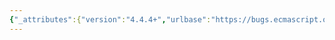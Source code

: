 ```yaml
---
{"_attributes":{"version":"4.4.4+","urlbase":"https://bugs.ecmascript.org/","maintainer":"dherman@mozilla.com"},"bug":{"bug_id":4099,"creation_ts":"2015-03-02 11:27:00 -0800","short_desc":"13.6: ambiguity re do-while statement","delta_ts":"2015-03-04 18:58:13 -0800","product":"Draft for 6th Edition","component":"technical issue","version":"Rev 34: February 20, 2015 Release Candidate 1","rep_platform":"All","op_sys":"All","bug_status":"RESOLVED","resolution":"FIXED","see_also":"https://bugs.ecmascript.org/show_bug.cgi?id=8","priority":"Normal","bug_severity":"normal","everconfirmed":true,"reporter":{"uid":"jmdyck","name":"Michael Dyck"},"assigned_to":{"uid":"allen","name":"Allen Wirfs-Brock"},"long_desc":[{"commentid":13438,"comment_count":0,"who":{"uid":"jmdyck","name":"Michael Dyck"},"bug_when":"2015-03-02 11:27:09 -0800","thetext":"In 13.6 \"Iteration Statements\",\nthe syntax of a do-while statement is:\n    do Statement while ( Expression ) ;_opt\n(ignoring parameters).\n\nThe optionality of the semicolon leads to a grammatical ambiguity. E.g., consider\n    do {} while (0) ;\nIn a StatementList context, this could be a do-while statement in which the semicolon is not omitted, or it could be a do-while statement in which the semicolon *is* omitted, followed by an empty statement.\n\n\nAn alternative approach would be to remove the \"opt\" subscript in the BNF, and extend ASI to handle cases in which the semicolon is omitted. (E.g., in 11.9.1, add a bullet to rule 1: \"The token before the offending token is the right parenthesis of a do-while statement.\" Or is this a broader condition than what web reality allows?)"},{"commentid":13441,"comment_count":1,"who":{"uid":"allen","name":"Allen Wirfs-Brock"},"bug_when":"2015-03-02 13:42:28 -0800","thetext":"I think ASI is the right way to do it.\n\nUnfortunately, I can't think was any way to describe it that is substantially different from you suggest and that makes inserting of the ; conditional upon  recognizing the ) as part of a do-while statement. Yet in order to recognize a do-while the ; first needs to be present.  Seems a little to circular.\n\nThe best I've come up with is:\n\n• The previous token is ) and inserting ; will allow the token input stream immediately preceding the offending token to be parsed as a do-while statement (13.6.1)."},{"commentid":13442,"comment_count":2,"who":{"uid":"jmdyck","name":"Michael Dyck"},"bug_when":"2015-03-02 14:10:10 -0800","thetext":"(In reply to Allen Wirfs-Brock from comment #1)\n> \n> ... that makes inserting of the ; conditional upon recognizing the )\n> as part of a do-while statement. Yet in order to recognize a do-while\n> the ; first needs to be present.  Seems a little to circular.\n\nHm, yeah, okay.\n\n> The best I've come up with is:\n> \n> • The previous token is ) and inserting ; will allow the token input stream\n> immediately preceding the offending token to be parsed as a do-while\n> statement (13.6.1).\n\nWell, ASI's 'additional overriding condition' uses wording such as\n   \"the semicolon would then be parsed as X\"\nand\n   \"that semicolon would become Y\",\nso you could use similar wording:\n\n   • The previous token is ) and the inserted semicolon would be parsed as\n     the terminating semicolon of a do-while statement.\n\nwhich is a bit simpler.\n\nMoreover, you could drop \"The previous token is )\", since it's redundant.\n\n   • The inserted semicolon would be parsed as the terminating semicolon\n     of a do-while statement."},{"commentid":13443,"comment_count":3,"who":{"uid":"allen","name":"Allen Wirfs-Brock"},"bug_when":"2015-03-02 14:28:47 -0800","thetext":"(In reply to Michael Dyck from comment #2)\n> \n> Well, ASI's 'additional overriding condition' uses wording such as\n>    \"the semicolon would then be parsed as X\"\n> and\n>    \"that semicolon would become Y\",\n> so you could use similar wording:\n\nyes, I saw that and it made me feel a little less dirty.\n\n> \n>    • The previous token is ) and the inserted semicolon would be parsed as\n>      the terminating semicolon of a do-while statement.\n\nyes, I like this a little better than my formulation.\n\n> \n> Moreover, you could drop \"The previous token is )\", since it's redundant.\n> \n>    • The inserted semicolon would be parsed as the terminating semicolon\n>      of a do-while statement.\n\nI prefer to keep the mention of the ) as it provides some additional context for why this rule exists."},{"commentid":13444,"comment_count":4,"who":{"uid":"allen","name":"Allen Wirfs-Brock"},"bug_when":"2015-03-02 14:47:08 -0800","thetext":"fixed in rev35 editor's draft"},{"commentid":13481,"comment_count":5,"who":{"uid":"allen","name":"Allen Wirfs-Brock"},"bug_when":"2015-03-04 18:58:13 -0800","thetext":"fixed in rev35"}]}}
---
```

